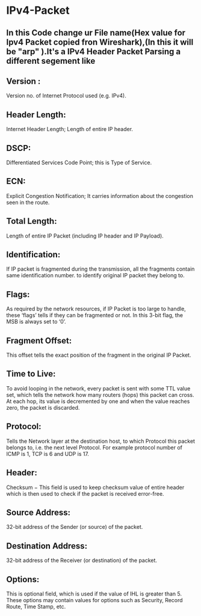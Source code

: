 # IPv4-Packet

## In this Code change ur File name(Hex value for Ipv4 Packet copied fron Wireshark),(In this it will be "arp" ).It's a IPv4 Header Packet Parsing a different segement like

## Version :
Version no. of Internet Protocol used (e.g. IPv4).

## Header Length:
Internet Header Length; Length of entire IP header.

## DSCP:
Differentiated Services Code Point; this is Type of Service.

## ECN:
Explicit Congestion Notification; It carries information about the congestion seen in the route.

## Total Length:
Length of entire IP Packet (including IP header and IP Payload).

## Identification:
If IP packet is fragmented during the transmission, all the fragments contain same identification number. to identify original IP packet they belong to.

## Flags:
As required by the network resources, if IP Packet is too large to handle, these ‘flags’ tells if they can be fragmented or not. In this 3-bit flag, the MSB is always set to ‘0’.

## Fragment Offset:
This offset tells the exact position of the fragment in the original IP Packet.

## Time to Live:
To avoid looping in the network, every packet is sent with some TTL value set, which tells the network how many routers (hops) this packet can cross. At each hop, its value is decremented by one and when the value reaches zero, the packet is discarded.

## Protocol:
Tells the Network layer at the destination host, to which Protocol this packet belongs to, i.e. the next level Protocol. For example protocol number of ICMP is 1, TCP is 6 and UDP is 17.

## Header:
Checksum − This field is used to keep checksum value of entire header which is then used to check if the packet is received error-free.

## Source Address:
32-bit address of the Sender (or source) of the packet.

## Destination Address:
32-bit address of the Receiver (or destination) of the packet.

## Options:
This is optional field, which is used if the value of IHL is greater than 5. These options may contain values for options such as Security, Record Route, Time Stamp, etc.
